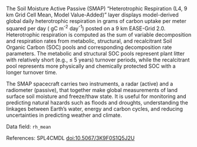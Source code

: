 The Soil Moisture Active Passive (SMAP) “Heterotrophic Respiration (L4, 9 km Grid Cell Mean, Model Value-Added)” layer displays model-derived global daily heterotrophic respiration in grams of carbon uptake per meter squared per day ( gC m<sup>-2</sup> day<sup>-1</sup>) posted on a 9 km EASE-Grid 2.0. Heterotrophic respiration is computed as the sum of variable decomposition and respiration rates from metabolic, structural, and recalcitrant Soil Organic Carbon (SOC) pools and corresponding decomposition rate parameters. The metabolic and structural SOC pools represent plant litter with relatively short (e.g., ≤ 5 years) turnover periods, while the recalcitrant pool represents more physically and chemically protected SOC with a longer turnover time.

The SMAP spacecraft carries two instruments, a radar (active) and a radiometer (passive), that together make global measurements of land surface soil moisture and freeze/thaw state. It is useful for monitoring and predicting natural hazards such as floods and droughts, understanding the linkages between Earth’s water, energy and carbon cycles, and reducing uncertainties in predicting weather and climate.

Data field: `rh_mean`

References: SPL4CMDL [doi:10.5067/3K9F0S1Q5J2U](https://doi.org/10.5067/3K9F0S1Q5J2U)


